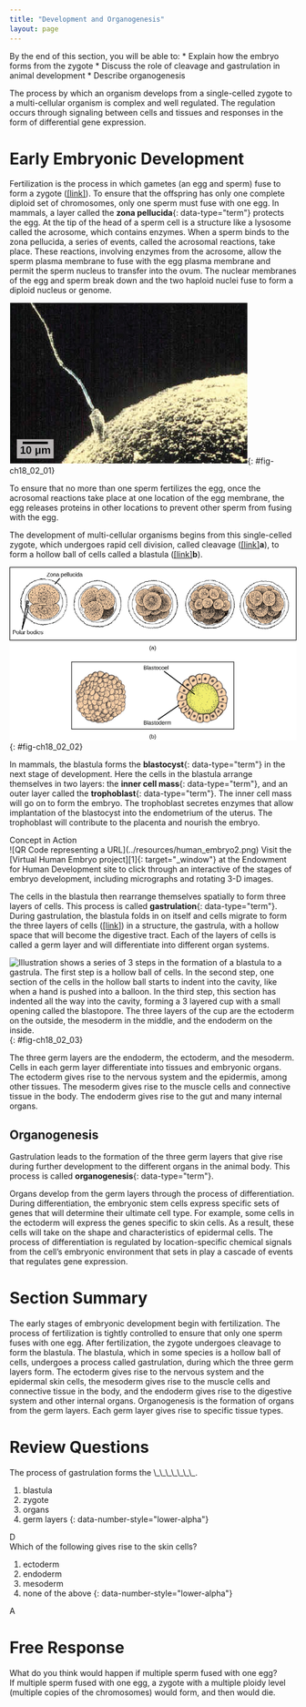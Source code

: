 ```yaml
---
title: "Development and Organogenesis"
layout: page
---
```



<div data-type="abstract" markdown="1">
By the end of this section, you will be able to:
* Explain how the embryo forms from the zygote
* Discuss the role of cleavage and gastrulation in animal development
* Describe organogenesis

</div>

The process by which an organism develops from a single-celled zygote to a multi-cellular organism is complex and well regulated. The regulation occurs through signaling between cells and tissues and responses in the form of differential gene expression.

# Early Embryonic Development

Fertilization is the process in which gametes (an egg and sperm) fuse to form a zygote ([\[link\]](#fig-ch18_02_01)). To ensure that the offspring has only one complete diploid set of chromosomes, only one sperm must fuse with one egg. In mammals, a layer called the **zona pellucida**{: data-type="term"} protects the egg. At the tip of the head of a sperm cell is a structure like a lysosome called the acrosome, which contains enzymes. When a sperm binds to the zona pellucida, a series of events, called the acrosomal reactions, take place. These reactions, involving enzymes from the acrosome, allow the sperm plasma membrane to fuse with the egg plasma membrane and permit the sperm nucleus to transfer into the ovum. The nuclear membranes of the egg and sperm break down and the two haploid nuclei fuse to form a diploid nucleus or genome.

 ![Micrograph shows a sperm whose head is touching the surface of an egg. The egg is much larger than the sperm.](../resources/Figure_18_02_01.jpg "Fertilization is the process in which sperm and egg fuse to form a zygote. (credit: scale-bar data from Matt Russell)"){: #fig-ch18_02_01}

To ensure that no more than one sperm fertilizes the egg, once the acrosomal reactions take place at one location of the egg membrane, the egg releases proteins in other locations to prevent other sperm from fusing with the egg.

The development of multi-cellular organisms begins from this single-celled zygote, which undergoes rapid cell division, called cleavage ([\[link\]](#fig-ch18_02_02)**a**), to form a hollow ball of cells called a blastula ([\[link\]](#fig-ch18_02_02)**b**).

 ![ Part a: illustration shows a fertilized egg divided into two, four, eight, sixteen and thirty-two cells. Part b: shows a hollow ball of cells. The cells on the surface are called the blastoderm, and the hollow center is called the blastocoel.](../resources/Figure_18_02_02ab.jpg "(a) During cleavage, the zygote rapidly divides into multiple cells. (b) The cells rearrange themselves to form a hollow ball called the blastula. (credit a: modification of work by Gray's Anatomy; credit b: modification of work by Pearson Scott Foresman; donated to the Wikimedia Foundation)"){: #fig-ch18_02_02}

In mammals, the blastula forms the **blastocyst**{: data-type="term"} in the next stage of development. Here the cells in the blastula arrange themselves in two layers: the **inner cell mass**{: data-type="term"}, and an outer layer called the **trophoblast**{: data-type="term"}. The inner cell mass will go on to form the embryo. The trophoblast secretes enzymes that allow implantation of the blastocyst into the endometrium of the uterus. The trophoblast will contribute to the placenta and nourish the embryo.

<div data-type="note" class="interactive non-majors" data-label="" markdown="1">
<div data-type="title">
Concept in Action
</div>
<span data-type="media" data-alt="QR Code representing a URL"> ![QR Code representing a URL](../resources/human_embryo2.png) </span>
Visit the [Virtual Human Embryo project][1]{: target="_window"} at the Endowment for Human Development site to click through an interactive of the stages of embryo development, including micrographs and rotating 3-D images.

</div>

The cells in the blastula then rearrange themselves spatially to form three layers of cells. This process is called **gastrulation**{: data-type="term"}. During gastrulation, the blastula folds in on itself and cells migrate to form the three layers of cells ([\[link\]](#fig-ch18_02_03)) in a structure, the gastrula, with a hollow space that will become the digestive tract. Each of the layers of cells is called a germ layer and will differentiate into different organ systems.

 ![Illustration shows a series of 3 steps in the formation of a blastula to a gastrula. The first step is a hollow ball of cells. In the second step, one section of the cells in the hollow ball starts to indent into the cavity, like when a hand is pushed into a balloon. In the third step, this section has indented all the way into the cavity, forming a 3 layered cup with a small opening called the blastopore. The three  layers of the cup are the ectoderm on the outside, the mesoderm in the middle, and the endoderm on the inside.](../resources/Figure_18_02_03.jpg "Gastrulation is the process wherein the cells in the blastula rearrange themselves to form the germ layers. (credit: modification of work by Abigail Pyne)"){: #fig-ch18_02_03}

The three germ layers are the endoderm, the ectoderm, and the mesoderm. Cells in each germ layer differentiate into tissues and embryonic organs. The ectoderm gives rise to the nervous system and the epidermis, among other tissues. The mesoderm gives rise to the muscle cells and connective tissue in the body. The endoderm gives rise to the gut and many internal organs.

## Organogenesis

Gastrulation leads to the formation of the three germ layers that give rise during further development to the different organs in the animal body. This process is called **organogenesis**{: data-type="term"}.

Organs develop from the germ layers through the process of differentiation. During differentiation, the embryonic stem cells express specific sets of genes that will determine their ultimate cell type. For example, some cells in the ectoderm will express the genes specific to skin cells. As a result, these cells will take on the shape and characteristics of epidermal cells. The process of differentiation is regulated by location-specific chemical signals from the cell’s embryonic environment that sets in play a cascade of events that regulates gene expression.

# Section Summary

The early stages of embryonic development begin with fertilization. The process of fertilization is tightly controlled to ensure that only one sperm fuses with one egg. After fertilization, the zygote undergoes cleavage to form the blastula. The blastula, which in some species is a hollow ball of cells, undergoes a process called gastrulation, during which the three germ layers form. The ectoderm gives rise to the nervous system and the epidermal skin cells, the mesoderm gives rise to the muscle cells and connective tissue in the body, and the endoderm gives rise to the digestive system and other internal organs. Organogenesis is the formation of organs from the germ layers. Each germ layer gives rise to specific tissue types.

# Review Questions

<div data-type="exercise">
<div data-type="problem" markdown="1">
The process of gastrulation forms the \_\_\_\_\_\_\_.

1.  blastula
2.  zygote
3.  organs
4.  germ layers
{: data-number-style="lower-alpha"}

</div>
<div data-type="solution" markdown="1">
D

</div>
</div>

<div data-type="exercise">
<div data-type="problem" markdown="1">
Which of the following gives rise to the skin cells?

1.  ectoderm
2.  endoderm
3.  mesoderm
4.  none of the above
{: data-number-style="lower-alpha"}

</div>
<div data-type="solution" markdown="1">
A

</div>
</div>

# Free Response

<div data-type="exercise">
<div data-type="problem" markdown="1">
What do you think would happen if multiple sperm fused with one egg?

</div>
<div data-type="solution" markdown="1">
If multiple sperm fused with one egg, a zygote with a multiple ploidy level (multiple copies of the chromosomes) would form, and then would die.

</div>
</div>



[1]: http://openstaxcollege.org/l/human_embryo2
